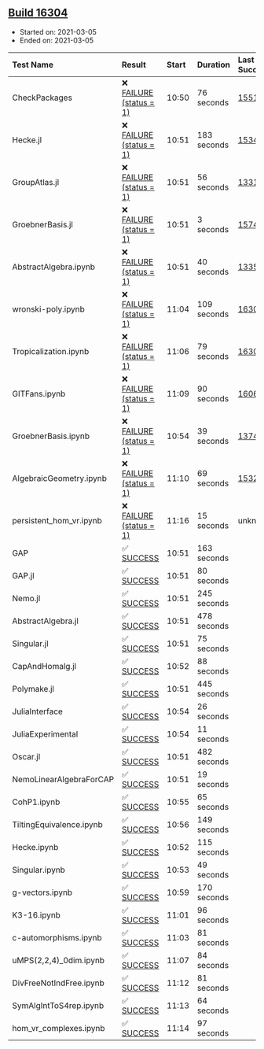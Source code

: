 ## [Build 16304](https://oscarci.mathematik.uni-kl.de/job/oscar/16304/)

* Started on: 2021-03-05
* Ended on: 2021-03-05

| Test Name    | Result | Start | Duration | Last Success | First Failure |
|:-------------|:-------|:------|:---------|:-------------|:--------------|
| CheckPackages | ❌ [FAILURE (status = 1)](https://oscarci.mathematik.uni-kl.de/job/oscar/16304/artifact/logs/build-16304/CheckPackages.log) | 10:50 | 76 seconds | [15514](https://oscarci.mathematik.uni-kl.de/job/oscar/15514/) | [15515](https://oscarci.mathematik.uni-kl.de/job/oscar/15515/) |
| Hecke.jl | ❌ [FAILURE (status = 1)](https://oscarci.mathematik.uni-kl.de/job/oscar/16304/artifact/logs/build-16304/Hecke.jl.log) | 10:51 | 183 seconds | [15344](https://oscarci.mathematik.uni-kl.de/job/oscar/15344/) | [15348](https://oscarci.mathematik.uni-kl.de/job/oscar/15348/) |
| GroupAtlas.jl | ❌ [FAILURE (status = 1)](https://oscarci.mathematik.uni-kl.de/job/oscar/16304/artifact/logs/build-16304/GroupAtlas.jl.log) | 10:51 | 56 seconds | [13311](https://oscarci.mathematik.uni-kl.de/job/oscar/13311/) | [13312](https://oscarci.mathematik.uni-kl.de/job/oscar/13312/) |
| GroebnerBasis.jl | ❌ [FAILURE (status = 1)](https://oscarci.mathematik.uni-kl.de/job/oscar/16304/artifact/logs/build-16304/GroebnerBasis.jl.log) | 10:51 | 3 seconds | [15745](https://oscarci.mathematik.uni-kl.de/job/oscar/15745/) | [15746](https://oscarci.mathematik.uni-kl.de/job/oscar/15746/) |
| AbstractAlgebra.ipynb | ❌ [FAILURE (status = 1)](https://oscarci.mathematik.uni-kl.de/job/oscar/16304/artifact/logs/build-16304/AbstractAlgebra.ipynb.log) | 10:51 | 40 seconds | [13355](https://oscarci.mathematik.uni-kl.de/job/oscar/13355/) | [13356](https://oscarci.mathematik.uni-kl.de/job/oscar/13356/) |
| wronski-poly.ipynb | ❌ [FAILURE (status = 1)](https://oscarci.mathematik.uni-kl.de/job/oscar/16304/artifact/logs/build-16304/wronski-poly.ipynb.log) | 11:04 | 109 seconds | [16303](https://oscarci.mathematik.uni-kl.de/job/oscar/16303/) | [16304](https://oscarci.mathematik.uni-kl.de/job/oscar/16304/) |
| Tropicalization.ipynb | ❌ [FAILURE (status = 1)](https://oscarci.mathematik.uni-kl.de/job/oscar/16304/artifact/logs/build-16304/Tropicalization.ipynb.log) | 11:06 | 79 seconds | [16302](https://oscarci.mathematik.uni-kl.de/job/oscar/16302/) | [16303](https://oscarci.mathematik.uni-kl.de/job/oscar/16303/) |
| GITFans.ipynb | ❌ [FAILURE (status = 1)](https://oscarci.mathematik.uni-kl.de/job/oscar/16304/artifact/logs/build-16304/GITFans.ipynb.log) | 11:09 | 90 seconds | [16068](https://oscarci.mathematik.uni-kl.de/job/oscar/16068/) | [16069](https://oscarci.mathematik.uni-kl.de/job/oscar/16069/) |
| GroebnerBasis.ipynb | ❌ [FAILURE (status = 1)](https://oscarci.mathematik.uni-kl.de/job/oscar/16304/artifact/logs/build-16304/GroebnerBasis.ipynb.log) | 10:54 | 39 seconds | [13748](https://oscarci.mathematik.uni-kl.de/job/oscar/13748/) | [13749](https://oscarci.mathematik.uni-kl.de/job/oscar/13749/) |
| AlgebraicGeometry.ipynb | ❌ [FAILURE (status = 1)](https://oscarci.mathematik.uni-kl.de/job/oscar/16304/artifact/logs/build-16304/AlgebraicGeometry.ipynb.log) | 11:10 | 69 seconds | [15322](https://oscarci.mathematik.uni-kl.de/job/oscar/15322/) | [15323](https://oscarci.mathematik.uni-kl.de/job/oscar/15323/) |
| persistent_hom_vr.ipynb | ❌ [FAILURE (status = 1)](https://oscarci.mathematik.uni-kl.de/job/oscar/16304/artifact/logs/build-16304/persistent_hom_vr.ipynb.log) | 11:16 | 15 seconds | unknown | unknown |
| GAP | ✅ [SUCCESS](https://oscarci.mathematik.uni-kl.de/job/oscar/16304/artifact/logs/build-16304/GAP.log) | 10:51 | 163 seconds |  |  |
| GAP.jl | ✅ [SUCCESS](https://oscarci.mathematik.uni-kl.de/job/oscar/16304/artifact/logs/build-16304/GAP.jl.log) | 10:51 | 80 seconds |  |  |
| Nemo.jl | ✅ [SUCCESS](https://oscarci.mathematik.uni-kl.de/job/oscar/16304/artifact/logs/build-16304/Nemo.jl.log) | 10:51 | 245 seconds |  |  |
| AbstractAlgebra.jl | ✅ [SUCCESS](https://oscarci.mathematik.uni-kl.de/job/oscar/16304/artifact/logs/build-16304/AbstractAlgebra.jl.log) | 10:51 | 478 seconds |  |  |
| Singular.jl | ✅ [SUCCESS](https://oscarci.mathematik.uni-kl.de/job/oscar/16304/artifact/logs/build-16304/Singular.jl.log) | 10:51 | 75 seconds |  |  |
| CapAndHomalg.jl | ✅ [SUCCESS](https://oscarci.mathematik.uni-kl.de/job/oscar/16304/artifact/logs/build-16304/CapAndHomalg.jl.log) | 10:52 | 88 seconds |  |  |
| Polymake.jl | ✅ [SUCCESS](https://oscarci.mathematik.uni-kl.de/job/oscar/16304/artifact/logs/build-16304/Polymake.jl.log) | 10:51 | 445 seconds |  |  |
| JuliaInterface | ✅ [SUCCESS](https://oscarci.mathematik.uni-kl.de/job/oscar/16304/artifact/logs/build-16304/JuliaInterface.log) | 10:54 | 26 seconds |  |  |
| JuliaExperimental | ✅ [SUCCESS](https://oscarci.mathematik.uni-kl.de/job/oscar/16304/artifact/logs/build-16304/JuliaExperimental.log) | 10:54 | 11 seconds |  |  |
| Oscar.jl | ✅ [SUCCESS](https://oscarci.mathematik.uni-kl.de/job/oscar/16304/artifact/logs/build-16304/Oscar.jl.log) | 10:51 | 482 seconds |  |  |
| NemoLinearAlgebraForCAP | ✅ [SUCCESS](https://oscarci.mathematik.uni-kl.de/job/oscar/16304/artifact/logs/build-16304/NemoLinearAlgebraForCAP.log) | 10:51 | 19 seconds |  |  |
| CohP1.ipynb | ✅ [SUCCESS](https://oscarci.mathematik.uni-kl.de/job/oscar/16304/artifact/logs/build-16304/CohP1.ipynb.log) | 10:55 | 65 seconds |  |  |
| TiltingEquivalence.ipynb | ✅ [SUCCESS](https://oscarci.mathematik.uni-kl.de/job/oscar/16304/artifact/logs/build-16304/TiltingEquivalence.ipynb.log) | 10:56 | 149 seconds |  |  |
| Hecke.ipynb | ✅ [SUCCESS](https://oscarci.mathematik.uni-kl.de/job/oscar/16304/artifact/logs/build-16304/Hecke.ipynb.log) | 10:52 | 115 seconds |  |  |
| Singular.ipynb | ✅ [SUCCESS](https://oscarci.mathematik.uni-kl.de/job/oscar/16304/artifact/logs/build-16304/Singular.ipynb.log) | 10:53 | 49 seconds |  |  |
| g-vectors.ipynb | ✅ [SUCCESS](https://oscarci.mathematik.uni-kl.de/job/oscar/16304/artifact/logs/build-16304/g-vectors.ipynb.log) | 10:59 | 170 seconds |  |  |
| K3-16.ipynb | ✅ [SUCCESS](https://oscarci.mathematik.uni-kl.de/job/oscar/16304/artifact/logs/build-16304/K3-16.ipynb.log) | 11:01 | 96 seconds |  |  |
| c-automorphisms.ipynb | ✅ [SUCCESS](https://oscarci.mathematik.uni-kl.de/job/oscar/16304/artifact/logs/build-16304/c-automorphisms.ipynb.log) | 11:03 | 81 seconds |  |  |
| uMPS(2,2,4)_0dim.ipynb | ✅ [SUCCESS](https://oscarci.mathematik.uni-kl.de/job/oscar/16304/artifact/logs/build-16304/uMPS-2-2-4-_0dim.ipynb.log) | 11:07 | 84 seconds |  |  |
| DivFreeNotIndFree.ipynb | ✅ [SUCCESS](https://oscarci.mathematik.uni-kl.de/job/oscar/16304/artifact/logs/build-16304/DivFreeNotIndFree.ipynb.log) | 11:12 | 81 seconds |  |  |
| SymAlgIntToS4rep.ipynb | ✅ [SUCCESS](https://oscarci.mathematik.uni-kl.de/job/oscar/16304/artifact/logs/build-16304/SymAlgIntToS4rep.ipynb.log) | 11:13 | 64 seconds |  |  |
| hom_vr_complexes.ipynb | ✅ [SUCCESS](https://oscarci.mathematik.uni-kl.de/job/oscar/16304/artifact/logs/build-16304/hom_vr_complexes.ipynb.log) | 11:14 | 97 seconds |  |  |
